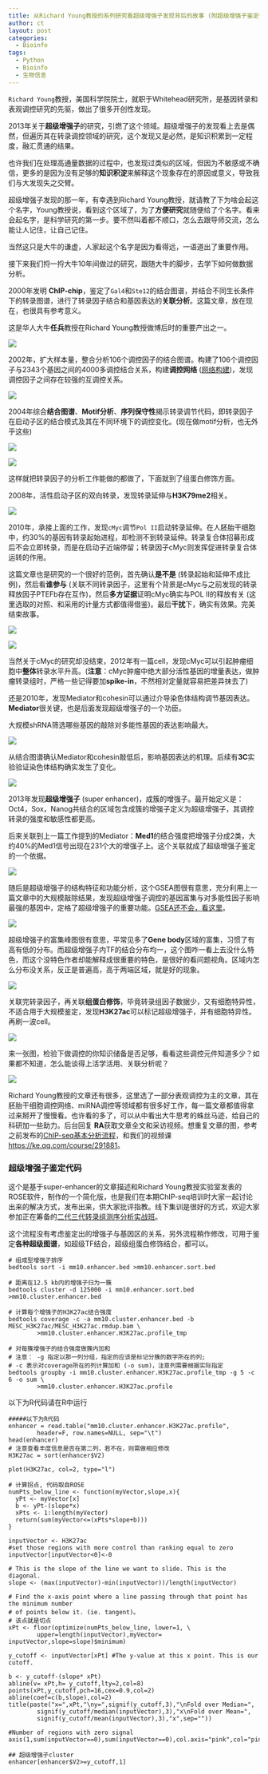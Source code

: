 ```yaml
---
title: 从Richard Young教授的系列研究看超级增强子发现背后的故事 (附超级增强子鉴定代码)
author: ct
layout: post
categories:
  - Bioinfo
tags:
  - Python
  - Bioinfo
  - 生物信息
---
```


`Richard Young`教授，美国科学院院士，就职于Whitehead研究所，是基因转录和表观调控研究的先驱，做出了很多开创性发现。

2013年关于**超级增强子**的研究，引燃了这个领域。超级增强子的发现看上去是偶然，但遍历其在转录调控领域的研究，这个发现又是必然，是知识积累到一定程度，融汇贯通的结果。

也许我们在处理高通量数据的过程中，也发现过类似的区域，但因为不敏感或不确信，更多的是因为没有足够的**知识积淀**来解释这个现象存在的原因或意义，导致我们与大发现失之交臂。

超级增强子发现的那一年，有幸遇到Richard Young教授，就请教了下为啥会起这个名字，Young教授说，看到这个区域了，为了**方便研究**就随便给了个名字。看来会起名字，是科学研究的第一步。要不然叫着都不顺口，怎么去跟导师交流，怎么能让人记住，让自己记住。

当然这只是大牛的谦虚，人家起这个名字是因为看得远，一语道出了重要作用。

接下来我们捋一捋大牛10年间做过的研究，跟随大牛的脚步，去学下如何做数据分析。

2000年发明 **ChIP-chip**，鉴定了`Gal4`和`Ste12`的结合图谱，并结合不同生长条件下的转录图谱，进行了转录因子结合和基因表达的**关联分析**。这篇文章，放在现在，也很具有参考意义。

这是华人大牛**任兵**教授在Richard Young教授做博后时的重要产出之一。

![](http://www.ehbio.com/ehbio_resource/RA2000.jpg)


2002年，扩大样本量，整合分析106个调控因子的结合图谱。构建了106个调控因子与2343个基因之间的4000多调控结合关系，构建**调控网络** ([网络构建](https://mp.weixin.qq.com/s/sKEy_Pn9qnWw4W-aXraA5g))，发现调控因子之间存在较强的互调控关系。

![](http://www.ehbio.com/ehbio_resource/RA2002.jpg)

2004年综合**结合图谱**、**Motif分析**、**序列保守性**揭示转录调节代码，即转录因子在启动子区的结合模式及其在不同环境下的调控变化。(现在做motif分析，也无外乎这些)

![](http://www.ehbio.com/ehbio_resource/RA2004_1.jpg)

![](http://www.ehbio.com/ehbio_resource/RA2004_2.jpg)

这样就把转录因子的分析工作能做的都做了，下面就到了组蛋白修饰方面。

2008年，活性启动子区的双向转录，发现转录延伸与**H3K79me2**相关。

![](http://www.ehbio.com/ehbio_resource/RA2008.jpg)

2010年，承接上面的工作，发现`cMyc`调节`Pol II`启动转录延伸。在人胚胎干细胞中，约30%的基因有转录起始进程，却检测不到转录延伸。转录复合体招募形成后不会立即转录，而是在启动子近端停留；转录因子cMyc则发挥促进转录复合体运转的作用。

这篇文章也是研究的一个很好的范例，首先确认**是不是** (转录起始和延伸不成比例)，然后看**谁参与** (关联不同转录因子，这里有个背景是cMyc与之前发现的转录释放因子PTEFb存在互作)，然后**多方证据**证明cMyc确实与POL II的释放有关 (这里选取的对照、和采用的计量方式都值得借鉴)。最后**干扰**下，确实有效果。完美结束故事。


![](http://www.ehbio.com/ehbio_resource/RA2010_1.jpg)

![](http://www.ehbio.com/ehbio_resource/RA2010_2.jpg)

当然关于cMyc的研究却没结束，2012年有一篇cell，发现cMyc可以引起肿瘤细胞中**整体**转录水平升高。(**注意**：cMyc肿瘤中绝大部分活性基因的增量表达，做肿瘤转录组时，严格一些记得要加**spike-in**，不然相对定量就容易把差异抹去了)

还是2010年，发现Mediator和cohesin可以通过介导染色体结构调节基因表达。**Mediator**很关键，也是后面发现超级增强子的一个功臣。

大规模shRNA筛选哪些基因的敲除对多能性基因的表达影响最大。

![](http://www.ehbio.com/ehbio_resource/RA2010M1.jpg)

从结合图谱确认Mediator和cohesin敲低后，影响基因表达的机理。后续有**3C**实验验证染色体结构确实发生了变化。

![](http://www.ehbio.com/ehbio_resource/RA2010M2.jpg)

2013年发现**超级增强子** (super enhancer)，成簇的增强子。最开始定义是：Oct4，Sox，Nanog共结合的区域包含成簇的增强子定义为超级增强子，其调控转录的强度和敏感性都更高。

后来关联到上一篇工作提到的Mediator：**Med1**的结合强度把增强子分成2类，大约40%的Med1信号出现在231个大的增强子上。这个关联就成了超级增强子鉴定的一个依据。


![](http://www.ehbio.com/ehbio_resource/Super1.jpg)

随后是超级增强子的结构特征和功能分析，这个GSEA图很有意思，充分利用上一篇文章中的大规模敲除结果，发现超级增强子调控的基因富集与对多能性因子影响最强的基因中，定格了超级增强子的重要功能。[GSEA还不会，看这里](https://mp.weixin.qq.com/s/3Nd3urhfRGkw-F0LGZrlZQ)。

![](http://www.ehbio.com/ehbio_resource/Super2.jpg)

超级增强子的富集峰图很有意思，平常见多了**Gene body**区域的富集，习惯了有高有低的分布。而超级增强子内TF的结合分布均一，这个图咋一看上去没什么特色，而这个没特色作者却能解释成很重要的特色，是很好的看问题视角。区域内怎么分布没关系，反正是普遍高，高于两端区域，就是好的现象。

![](http://www.ehbio.com/ehbio_resource/Super3.jpg)

关联完转录因子，再关联**组蛋白修饰**，毕竟转录组因子数据少，又有细胞特异性，不适合用于大规模鉴定，发现**H3K27ac**可以标记超级增强子，并有细胞特异性。再刷一波cell。

![](http://www.ehbio.com/ehbio_resource/Super4.jpg)

来一张图，检验下做调控的你知识储备是否足够，看看这些调控元件知道多少？如果都不知道，怎么能谈得上活学活用、关联分析呢？

![](http://www.ehbio.com/ehbio_resource/RA_review.jpg)

Richard Young教授的文章还有很多，这里选了一部分表观调控为主的文章，其在胚胎干细胞调控网络、miRNA调控等领域都有很多好工作，每一篇文章都值得拿过来掰开了慢慢看。也许看的多了，可以从中看出大牛思考的蛛丝马迹，给自己的科研加一些助力。后台回复 **RA**获取文章全文和采访视频。想重复文章的图，参考之前发布的[ChIP-seq基本分析流程](https://mp.weixin.qq.com/s/nldZ1_wiCmCtLO3MWJuQ8Q)，和我们的视频课 <https://ke.qq.com/course/291881>。

### 超级增强子鉴定代码

这个是基于super-enhancer的文章描述和Richard Young教授实验室发表的ROSE软件，制作的一个简化版，也是我们在本期ChIP-seq培训时大家一起讨论出来的解决方式，发布出来，供大家批评指教。线下集训是很好的方式，欢迎大家参加正在筹备的[二代三代转录组测序分析实战班](https://mp.weixin.qq.com/s/Pf8oVwPCDrlaT8KMxWu7xg)。

这个流程没有考虑鉴定出的增强子与基因区的关系，另外流程稍作修改，可用于鉴定**各种超级图谱**，如超级TF结合，超级组蛋白修饰结合，都可以。

```
# 组成型增强子排序
bedtools sort -i mm10.enhancer.bed >mm10.enhancer.sort.bed

# 距离在12.5 kb内的增强子归为一簇
bedtools cluster -d 125000 -i mm10.enhancer.sort.bed >mm10.cluster.enhancer.bed

# 计算每个增强子的H3K27ac结合强度
bedtools coverage -c -a mm10.cluster.enhancer.bed -b MESC_H3K27ac/MESC_H3K27ac.rmdup.bam \
        >mm10.cluster.enhancer.H3K27ac.profile_tmp

# 对每簇增强子的结合强度做簇内加和
# 注意： -g 指定以那一列分组，指定的应该是标记分簇的数字所在的列; 
# -c 表示对coverage所在的列计算加和 (-o sum)，注意列需要根据实际指定
bedtools groupby -i mm10.cluster.enhancer.H3K27ac.profile_tmp -g 5 -c 6 -o sum \
        >mm10.cluster.enhancer.H3K27ac.profile
```

以下为R代码请在R中运行

```
#####以下为R代码
enhancer = read.table("mm10.cluster.enhancer.H3K27ac.profile", 
        header=F, row.names=NULL, sep="\t")
head(enhancer)
# 注意查看丰度信息是否在第二列，若不在，则需做相应修改
H3K27ac = sort(enhancer$V2)

plot(H3K27ac, col=2, type="l")

# 计算拐点, 代码取自ROSE
numPts_below_line <- function(myVector,slope,x){
  yPt <- myVector[x]
  b <- yPt-(slope*x)
  xPts <- 1:length(myVector)
  return(sum(myVector<=(xPts*slope+b)))
}

inputVector <- H3K27ac
#set those regions with more control than ranking equal to zero
inputVector[inputVector<0]<-0 

# This is the slope of the line we want to slide. This is the diagonal.
slope <- (max(inputVector)-min(inputVector))/length(inputVector) 

# Find the x-axis point where a line passing through that point has the minimum number 
# of points below it. (ie. tangent)。
# 该点就是切点
xPt <- floor(optimize(numPts_below_line, lower=1, \
        upper=length(inputVector),myVector= inputVector,slope=slope)$minimum) 

y_cutoff <- inputVector[xPt] #The y-value at this x point. This is our cutoff.

b <- y_cutoff-(slope* xPt)
abline(v= xPt,h= y_cutoff,lty=2,col=8)
points(xPt,y_cutoff,pch=16,cex=0.9,col=2)
abline(coef=c(b,slope),col=2)
title(paste("x=",xPt,"\ny=",signif(y_cutoff,3),"\nFold over Median=", 
        signif(y_cutoff/median(inputVector),3),"x\nFold over Mean=",
        signif(y_cutoff/mean(inputVector),3),"x",sep=""))

#Number of regions with zero signal
axis(1,sum(inputVector==0),sum(inputVector==0),col.axis="pink",col="pink") 

## 超级增强子cluster
enhancer[enhancer$V2>=y_cutoff,1]
```




